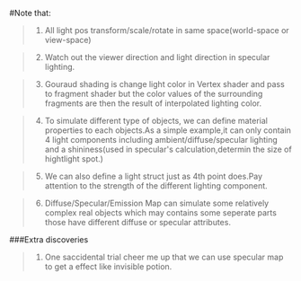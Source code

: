 #Note that:
>1.  All light pos transform/scale/rotate in same space(world-space or view-space)

>2.  Watch out the viewer direction and light direction in specular lighting.

>3.  Gouraud shading is change light color in Vertex shader and pass to fragment shader but the color values of the surrounding fragments are then the result of interpolated lighting color.

>4.  To simulate different type of objects, we can define material properties
to each objects.As a simple example,it can only contain 4 light components including ambient/diffuse/specular lighting and a shininess(used in specular's calculation,determin the size of hightlight spot.)

>5.  We can also define a light struct just as 4th point does.Pay attention to the strength of the different lighting component.  

>6.  Diffuse/Specular/Emission Map can simulate some relatively complex real objects which may contains some seperate parts those have different diffuse or specular attributes.

###Extra discoveries
>1.  One saccidental trial cheer me up that we can use specular map to get a effect like invisible potion.
